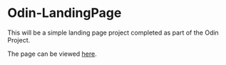 # Odin-LandingPage

This will be a simple landing page project completed as part of the Odin Project.

The page can be viewed [here](https://sachabate.github.io/Odin-LandingPage/).
